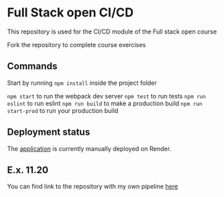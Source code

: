# Full Stack open CI/CD

This repository is used for the CI/CD module of the Full stack open course

Fork the repository to complete course exercises

## Commands

Start by running `npm install` inside the project folder

`npm start` to run the webpack dev server
`npm test` to run tests
`npm run eslint` to run eslint
`npm run build` to make a production build
`npm run start-prod` to run your production build

## Deployment status

The [application](https://full-stack-open-pokedex-r4l4.onrender.com/) is currently manually deployed on Render.

## E.x. 11.20

You can find link to the repository with my own pipeline [here](https://github.com/smannist/blog-app)